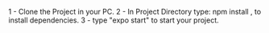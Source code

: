 1 - Clone the Project in your PC.
2 - In Project Directory type: npm install , to install dependencies.
3 - type "expo start" to start your project.
